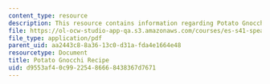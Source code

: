 ```yaml
---
content_type: resource
description: This resource contains information regarding Potato Gnocchi Recipe.
file: https://ol-ocw-studio-app-qa.s3.amazonaws.com/courses/es-s41-speak-italian-with-your-mouth-full-spring-2012/d9553af40c99225486668438367d7671_MITES_S41S12_recipe_4.pdf
file_type: application/pdf
parent_uid: aa2443c8-8a36-13c0-d31a-fda4e1664e48
resourcetype: Document
title: Potato Gnocchi Recipe
uid: d9553af4-0c99-2254-8666-8438367d7671
---
```

